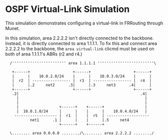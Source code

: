 OSPF Virtual-Link Simulation
============================

This simulation demonstrates configuring a virtual-link in FRRouting
through Munet.

In this simulation, area 2.2.2.2 isn't directly connected to the backbone.
Instead, it is directly connected to area 1.1.1.1. To fix this and connect area
2.2.2.2 to the backbone, the `area virtual-link` clicmd must be used on both
of area 1.1.1.1's ABRs (r2 and r4.)

```
  /'''''''''''''''''''''''' area 1.1.1.1 '''''''''''''''''''''''''\
 
   +------+                   +------+                   +------+
   |      |    10.0.2.0/24    |      |    10.0.3.0/24    |      |
   |  r2  | ----------------- |  r3  | ----------------- |  r4  |
   |      |.2     net2      .3|      |.3     net3      .4|      |
   +------+                   +------+                   +------+
   .2|                                                      .4|
     |                                                        |
     |                                                        |
     |                  +------+    +------+                  |
     |  10.0.1.0/24     |      |    |      |    10.0.4.0/24   |
    ------------------- |  r1  |    |  r5  | -------------------
           net1      .1 |      |    |      |.5     net4     
                        +------+    +------+                
                              
  \........ area 0.0.0.0 ......../\........ area 2.2.2.2 ......../
  
```
